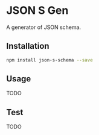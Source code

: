 # JSON S Gen

A generator of JSON schema.

## Installation
```sh
npm install json-s-schema --save
```

## Usage
TODO

## Test
TODO